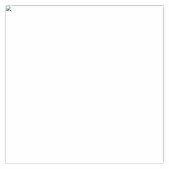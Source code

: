 <a href="https://secguide.pages.dev/ravenastar/" rel="noopener noreferrer" target="_blank"><img src="https://secguide.pages.dev/img/b2_secguide.png" width="500"></a>
